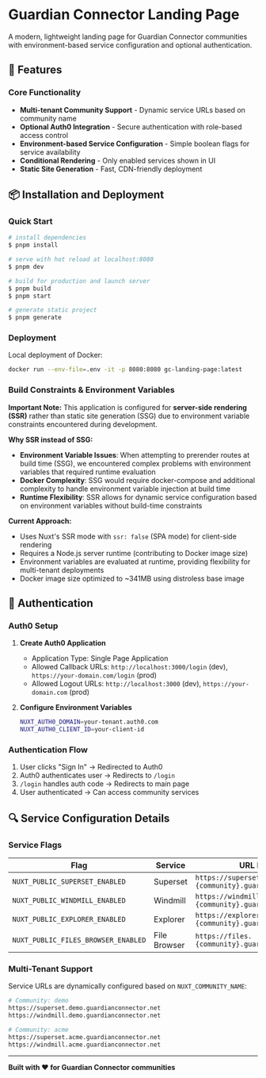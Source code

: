 # Guardian Connector Landing Page

A modern, lightweight landing page for Guardian Connector communities with environment-based service configuration and optional authentication.

## 🚀 Features

### Core Functionality
- **Multi-tenant Community Support** - Dynamic service URLs based on community name
- **Optional Auth0 Integration** - Secure authentication with role-based access control
- **Environment-based Service Configuration** - Simple boolean flags for service availability
- **Conditional Rendering** - Only enabled services shown in UI
- **Static Site Generation** - Fast, CDN-friendly deployment

## 📦 Installation and Deployment

### Quick Start

```bash
# install dependencies
$ pnpm install

# serve with hot reload at localhost:8080
$ pnpm dev

# build for production and launch server
$ pnpm build
$ pnpm start

# generate static project
$ pnpm generate
```

### Deployment

Local deployment of Docker:

```sh
docker run --env-file=.env -it -p 8080:8080 gc-landing-page:latest
```

### Build Constraints & Environment Variables

**Important Note:** This application is configured for **server-side rendering (SSR)** rather than static site generation (SSG) due to environment variable constraints encountered during development.

**Why SSR instead of SSG:**
- **Environment Variable Issues**: When attempting to prerender routes at build time (SSG), we encountered complex problems with environment variables that required runtime evaluation
- **Docker Complexity**: SSG would require docker-compose and additional complexity to handle environment variable injection at build time
- **Runtime Flexibility**: SSR allows for dynamic service configuration based on environment variables without build-time constraints

**Current Approach:**
- Uses Nuxt's SSR mode with `ssr: false` (SPA mode) for client-side rendering
- Requires a Node.js server runtime (contributing to Docker image size)
- Environment variables are evaluated at runtime, providing flexibility for multi-tenant deployments
- Docker image size optimized to ~341MB using distroless base image

## 🔐 Authentication

### Auth0 Setup

1. **Create Auth0 Application**
   - Application Type: Single Page Application
   - Allowed Callback URLs: `http://localhost:3000/login` (dev), `https://your-domain.com/login` (prod)
   - Allowed Logout URLs: `http://localhost:3000` (dev), `https://your-domain.com` (prod)

2. **Configure Environment Variables**
   ```bash
   NUXT_AUTH0_DOMAIN=your-tenant.auth0.com
   NUXT_AUTH0_CLIENT_ID=your-client-id
   ```

### Authentication Flow

1. User clicks "Sign In" → Redirected to Auth0
2. Auth0 authenticates user → Redirects to `/login`
3. `/login` handles auth code → Redirects to main page
4. User authenticated → Can access community services


## 🔍 Service Configuration Details

### Service Flags

| Flag | Service | URL Pattern |
|------|---------|-------------|
| `NUXT_PUBLIC_SUPERSET_ENABLED` | Superset | `https://superset.{community}.guardianconnector.net` |
| `NUXT_PUBLIC_WINDMILL_ENABLED` | Windmill | `https://windmill.{community}.guardianconnector.net` |
| `NUXT_PUBLIC_EXPLORER_ENABLED` | Explorer | `https://explorer.{community}.guardianconnector.net` |
| `NUXT_PUBLIC_FILES_BROWSER_ENABLED` | File Browser | `https://files.{community}.guardianconnector.net` |

### Multi-Tenant Support

Service URLs are dynamically configured based on `NUXT_COMMUNITY_NAME`:

```bash
# Community: demo
https://superset.demo.guardianconnector.net
https://windmill.demo.guardianconnector.net

# Community: acme
https://superset.acme.guardianconnector.net
https://windmill.acme.guardianconnector.net
```

---

**Built with ❤️ for Guardian Connector communities**
